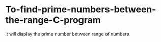 # To-find-prime-numbers-between-the-range-C-program
it will display the prime number between range of numbers
